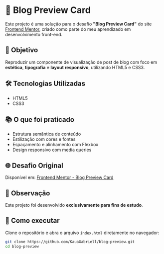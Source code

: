 # 📰 Blog Preview Card

Este projeto é uma solução para o desafio **"Blog Preview Card"** do site [Frontend Mentor](https://www.frontendmentor.io/), criado como parte do meu aprendizado em desenvolvimento front-end.

## 🎯 Objetivo

Reproduzir um componente de visualização de post de blog com foco em **estética**, **tipografia** e **layout responsivo**, utilizando HTML5 e CSS3.

## 🛠 Tecnologias Utilizadas

- HTML5
- CSS3

## 📚 O que foi praticado

- Estrutura semântica de conteúdo
- Estilização com cores e fontes
- Espaçamento e alinhamento com Flexbox
- Design responsivo com media queries

## 🌐 Desafio Original

Disponível em: [Frontend Mentor - Blog Preview Card](https://www.frontendmentor.io/challenges/blog-preview-card-ckPaj01IcS)

## 📝 Observação

Este projeto foi desenvolvido **exclusivamente para fins de estudo**.

## 🧪 Como executar

Clone o repositório e abra o arquivo `index.html` diretamente no navegador:

```bash
git clone https://github.com/KauaGabriell/blog-preview.git
cd blog-preview
